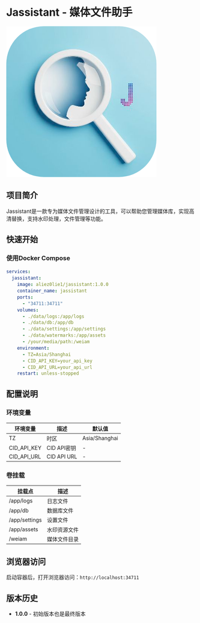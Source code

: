 # Jassistant - 媒体文件助手

![Jassistant Logo](https://raw.githubusercontent.com/fishinsevens/jassistant/main/logo.png)

## 项目简介

Jassistant是一款专为媒体文件管理设计的工具，可以帮助您管理媒体库，实现高清替换，支持水印处理，文件管理等功能。

## 快速开始

### 使用Docker Compose

```yaml
services:
  jassistant:
    image: aliez0lie1/jassistant:1.0.0
    container_name: jassistant
    ports:
      - "34711:34711"
    volumes:
      - ./data/logs:/app/logs
      - ./data/db:/app/db
      - ./data/settings:/app/settings
      - ./data/watermarks:/app/assets
      - /your/media/path:/weiam
    environment:
      - TZ=Asia/Shanghai
      - CID_API_KEY=your_api_key
      - CID_API_URL=your_api_url
    restart: unless-stopped
```

## 配置说明

### 环境变量

| 环境变量 | 描述 | 默认值 |
| --- | --- | --- |
| TZ | 时区 | Asia/Shanghai |
| CID_API_KEY | CID API密钥 | - |
| CID_API_URL | CID API URL | - |

### 卷挂载

| 挂载点 | 描述 |
| --- | --- |
| /app/logs | 日志文件 |
| /app/db | 数据库文件 |
| /app/settings | 设置文件 |
| /app/assets | 水印资源文件 |
| /weiam | 媒体文件目录 |

## 浏览器访问

启动容器后，打开浏览器访问：`http://localhost:34711`

## 版本历史

- **1.0.0** - 初始版本也是最终版本

